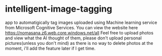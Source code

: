 # intelligent-image-tagging

app to automatigically tag images uploaded using Machine learning service from Microsoft Cognitive Services. You can view the website
here https://nomasana.z6.web.core.windows.net/all 
Feel free to upload photos and view what the AI thought of them, please don't upload personal pictures(unless you don't mind) as there is no way to delete
photos at the moment, i'll add the feature later if I get time.
